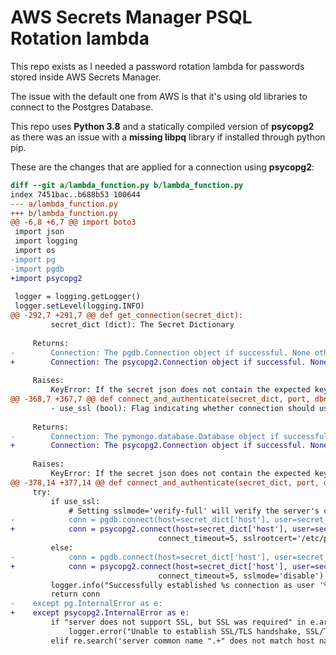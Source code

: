 # AWS Secrets Manager PSQL Rotation lambda

This repo exists as I needed a password rotation lambda for passwords stored inside AWS Secrets Manager.

The issue with the default one from AWS is that it's using old libraries to connect to the Postgres Database.

This repo uses **Python 3.8** and a statically compiled version of **psycopg2** as there was an issue with a **missing libpq** library if installed through python pip.

These are the changes that are applied for a connection using **psycopg2**:

```diff
diff --git a/lambda_function.py b/lambda_function.py
index 7451bac..b688b53 100644
--- a/lambda_function.py
+++ b/lambda_function.py
@@ -6,8 +6,7 @@ import boto3
 import json
 import logging
 import os
-import pg
-import pgdb
+import psycopg2
 
 logger = logging.getLogger()
 logger.setLevel(logging.INFO)
@@ -292,7 +291,7 @@ def get_connection(secret_dict):
         secret_dict (dict): The Secret Dictionary
 
     Returns:
-        Connection: The pgdb.Connection object if successful. None otherwise
+        Connection: The psycopg2.Connection object if successful. None otherwise
 
     Raises:
         KeyError: If the secret json does not contain the expected keys
@@ -368,7 +367,7 @@ def connect_and_authenticate(secret_dict, port, dbname, use_ssl):
         - use_ssl (bool): Flag indicating whether connection should use SSL/TLS
 
     Returns:
-        Connection: The pymongo.database.Database object if successful. None otherwise
+        Connection: The psycopg2.Connection object if successful. None otherwise
 
     Raises:
         KeyError: If the secret json does not contain the expected keys
@@ -378,14 +377,14 @@ def connect_and_authenticate(secret_dict, port, dbname, use_ssl):
     try:
         if use_ssl:
             # Setting sslmode='verify-full' will verify the server's certificate and check the server's host name
-            conn = pgdb.connect(host=secret_dict['host'], user=secret_dict['username'], password=secret_dict['password'], database=dbname, port=port,
+            conn = psycopg2.connect(host=secret_dict['host'], user=secret_dict['username'], password=secret_dict['password'], database=dbname, port=port,
                                 connect_timeout=5, sslrootcert='/etc/pki/tls/cert.pem', sslmode='verify-full')
         else:
-            conn = pgdb.connect(host=secret_dict['host'], user=secret_dict['username'], password=secret_dict['password'], database=dbname, port=port,
+            conn = psycopg2.connect(host=secret_dict['host'], user=secret_dict['username'], password=secret_dict['password'], database=dbname, port=port,
                                 connect_timeout=5, sslmode='disable')
         logger.info("Successfully established %s connection as user '%s' with host: '%s'" % ("SSL/TLS" if use_ssl else "non SSL/TLS", secret_dict['username'], secret_dict['host']))
         return conn
-    except pg.InternalError as e:
+    except psycopg2.InternalError as e:
         if "server does not support SSL, but SSL was required" in e.args[0]:
             logger.error("Unable to establish SSL/TLS handshake, SSL/TLS is not enabled on the host: %s" % secret_dict['host'])
         elif re.search('server common name ".+" does not match host name ".+"', e.args[0]):
```

